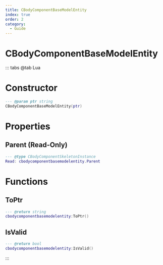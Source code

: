```yaml
---
title: CBodyComponentBaseModelEntity
index: true
order: 2
category:
  - Guide
---
```


# CBodyComponentBaseModelEntity

::: tabs
@tab Lua
# Constructor
```lua
--- @param ptr string
CBodyComponentBaseModelEntity(ptr)
```
# Properties
## Parent (Read-Only)
```lua
--- @type CBodyComponentSkeletonInstance
Read: cbodycomponentbasemodelentity.Parent
```
# Functions
## ToPtr
```lua
--- @return string
cbodycomponentbasemodelentity:ToPtr()
```
## IsValid
```lua
--- @return bool
cbodycomponentbasemodelentity:IsValid()
```

:::